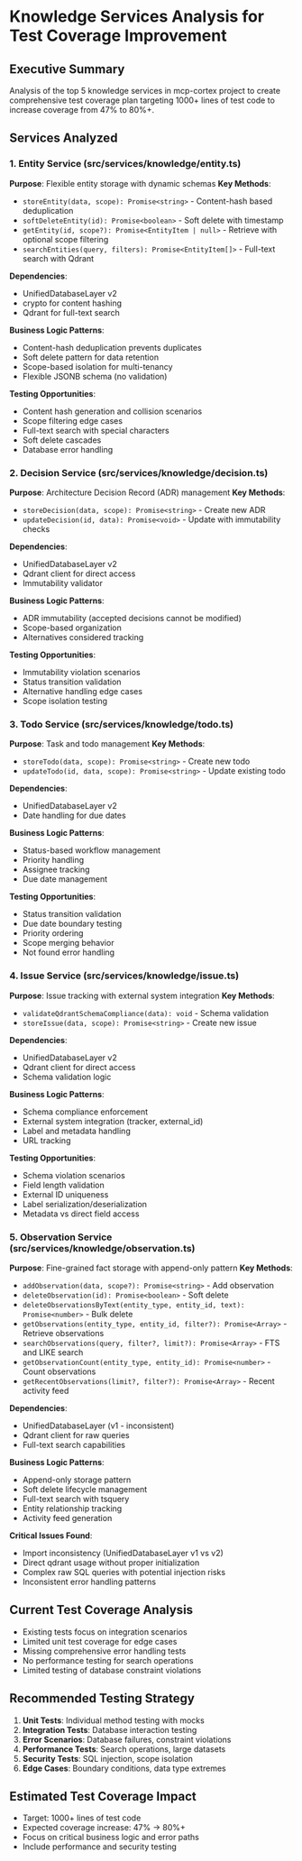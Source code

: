 # Knowledge Services Analysis for Test Coverage Improvement

## Executive Summary
Analysis of the top 5 knowledge services in mcp-cortex project to create comprehensive test coverage plan targeting 1000+ lines of test code to increase coverage from 47% to 80%+.

## Services Analyzed

### 1. Entity Service (src/services/knowledge/entity.ts)
**Purpose**: Flexible entity storage with dynamic schemas
**Key Methods**:
- `storeEntity(data, scope): Promise<string>` - Content-hash based deduplication
- `softDeleteEntity(id): Promise<boolean>` - Soft delete with timestamp
- `getEntity(id, scope?): Promise<EntityItem | null>` - Retrieve with optional scope filtering
- `searchEntities(query, filters): Promise<EntityItem[]>` - Full-text search with Qdrant

**Dependencies**:
- UnifiedDatabaseLayer v2
- crypto for content hashing
- Qdrant for full-text search

**Business Logic Patterns**:
- Content-hash deduplication prevents duplicates
- Soft delete pattern for data retention
- Scope-based isolation for multi-tenancy
- Flexible JSONB schema (no validation)

**Testing Opportunities**:
- Content hash generation and collision scenarios
- Scope filtering edge cases
- Full-text search with special characters
- Soft delete cascades
- Database error handling

### 2. Decision Service (src/services/knowledge/decision.ts)
**Purpose**: Architecture Decision Record (ADR) management
**Key Methods**:
- `storeDecision(data, scope): Promise<string>` - Create new ADR
- `updateDecision(id, data): Promise<void>` - Update with immutability checks

**Dependencies**:
- UnifiedDatabaseLayer v2
- Qdrant client for direct access
- Immutability validator

**Business Logic Patterns**:
- ADR immutability (accepted decisions cannot be modified)
- Scope-based organization
- Alternatives considered tracking

**Testing Opportunities**:
- Immutability violation scenarios
- Status transition validation
- Alternative handling edge cases
- Scope isolation testing

### 3. Todo Service (src/services/knowledge/todo.ts)
**Purpose**: Task and todo management
**Key Methods**:
- `storeTodo(data, scope): Promise<string>` - Create new todo
- `updateTodo(id, data, scope): Promise<string>` - Update existing todo

**Dependencies**:
- UnifiedDatabaseLayer v2
- Date handling for due dates

**Business Logic Patterns**:
- Status-based workflow management
- Priority handling
- Assignee tracking
- Due date management

**Testing Opportunities**:
- Status transition validation
- Due date boundary testing
- Priority ordering
- Scope merging behavior
- Not found error handling

### 4. Issue Service (src/services/knowledge/issue.ts)
**Purpose**: Issue tracking with external system integration
**Key Methods**:
- `validateQdrantSchemaCompliance(data): void` - Schema validation
- `storeIssue(data, scope): Promise<string>` - Create new issue

**Dependencies**:
- UnifiedDatabaseLayer v2
- Qdrant client for direct access
- Schema validation logic

**Business Logic Patterns**:
- Schema compliance enforcement
- External system integration (tracker, external_id)
- Label and metadata handling
- URL tracking

**Testing Opportunities**:
- Schema violation scenarios
- Field length validation
- External ID uniqueness
- Label serialization/deserialization
- Metadata vs direct field access

### 5. Observation Service (src/services/knowledge/observation.ts)
**Purpose**: Fine-grained fact storage with append-only pattern
**Key Methods**:
- `addObservation(data, scope?): Promise<string>` - Add observation
- `deleteObservation(id): Promise<boolean>` - Soft delete
- `deleteObservationsByText(entity_type, entity_id, text): Promise<number>` - Bulk delete
- `getObservations(entity_type, entity_id, filter?): Promise<Array>` - Retrieve observations
- `searchObservations(query, filter?, limit?): Promise<Array>` - FTS and LIKE search
- `getObservationCount(entity_type, entity_id): Promise<number>` - Count observations
- `getRecentObservations(limit?, filter?): Promise<Array>` - Recent activity feed

**Dependencies**:
- UnifiedDatabaseLayer (v1 - inconsistent)
- Qdrant client for raw queries
- Full-text search capabilities

**Business Logic Patterns**:
- Append-only storage pattern
- Soft delete lifecycle management
- Full-text search with tsquery
- Entity relationship tracking
- Activity feed generation

**Critical Issues Found**:
- Import inconsistency (UnifiedDatabaseLayer v1 vs v2)
- Direct qdrant usage without proper initialization
- Complex raw SQL queries with potential injection risks
- Inconsistent error handling patterns

## Current Test Coverage Analysis
- Existing tests focus on integration scenarios
- Limited unit test coverage for edge cases
- Missing comprehensive error handling tests
- No performance testing for search operations
- Limited testing of database constraint violations

## Recommended Testing Strategy
1. **Unit Tests**: Individual method testing with mocks
2. **Integration Tests**: Database interaction testing
3. **Error Scenarios**: Database failures, constraint violations
4. **Performance Tests**: Search operations, large datasets
5. **Security Tests**: SQL injection, scope isolation
6. **Edge Cases**: Boundary conditions, data type extremes

## Estimated Test Coverage Impact
- Target: 1000+ lines of test code
- Expected coverage increase: 47% → 80%+
- Focus on critical business logic and error paths
- Include performance and security testing